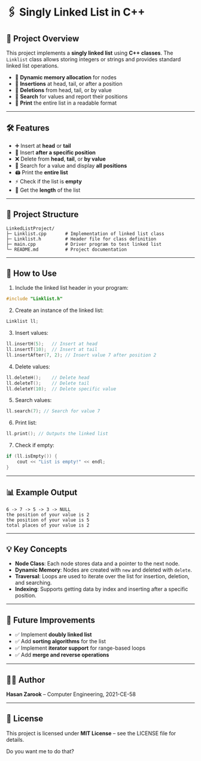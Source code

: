 
# 🖇️ Singly Linked List in C++

## 🚀 Project Overview

This project implements a **singly linked list** using **C++ classes**. The `Linklist` class allows storing integers or strings and provides standard linked list operations.

* 🔹 **Dynamic memory allocation** for nodes
* 🔹 **Insertions** at head, tail, or after a position
* 🔹 **Deletions** from head, tail, or by value
* 🔹 **Search** for values and report their positions
* 🔹 **Print** the entire list in a readable format

---

## 🛠️ Features

* ➕ Insert at **head** or **tail**
* 📌 Insert **after a specific position**
* ❌ Delete from **head**, **tail**, or **by value**
* 🔎 Search for a value and display **all positions**
* 🖨️ Print the **entire list**
* ⚡ Check if the list is **empty**
* 📏 Get the **length** of the list

---

## 📁 Project Structure

```
LinkedListProject/
├─ Linklist.cpp       # Implementation of linked list class
├─ Linklist.h         # Header file for class definition
├─ main.cpp           # Driver program to test linked list
└─ README.md          # Project documentation
```

---

## 📝 How to Use

1. Include the linked list header in your program:

```cpp
#include "Linklist.h"
```

2. Create an instance of the linked list:

```cpp
Linklist ll;
```

3. Insert values:

```cpp
ll.insertH(5);   // Insert at head
ll.insertT(10);  // Insert at tail
ll.insertAfter(7, 2); // Insert value 7 after position 2
```

4. Delete values:

```cpp
ll.deleteH();    // Delete head
ll.deleteT();    // Delete tail
ll.deleteY(10);  // Delete specific value
```

5. Search values:

```cpp
ll.search(7); // Search for value 7
```

6. Print list:

```cpp
ll.print(); // Outputs the linked list
```

7. Check if empty:

```cpp
if (ll.isEmpty()) {
    cout << "List is empty!" << endl;
}
```

---

## 📊 Example Output

```
6 -> 7 -> 5 -> 3 -> NULL
the position of your value is 2
the position of your value is 5
total places of your value is 2
```

---

## 💡 Key Concepts

* **Node Class**: Each node stores data and a pointer to the next node.
* **Dynamic Memory**: Nodes are created with `new` and deleted with `delete`.
* **Traversal**: Loops are used to iterate over the list for insertion, deletion, and searching.
* **Indexing**: Supports getting data by index and inserting after a specific position.

---

## 🎯 Future Improvements

* ✅ Implement **doubly linked list**
* ✅ Add **sorting algorithms** for the list
* ✅ Implement **iterator support** for range-based loops
* ✅ Add **merge and reverse operations**

---

## 👨‍💻 Author

**Hasan Zarook** – Computer Engineering, 2021-CE-58

---

## 🔖 License

This project is licensed under **MIT License** – see the LICENSE file for details.


Do you want me to do that?
